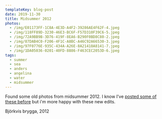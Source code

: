 ```yaml
---
templateKey: blog-post
date: 2019-11-30
title: Midsummer 2012
photos:
  - /img/E01173FF-1C8A-4E3D-A4F2-39286AE4F62F-4.jpeg
  - /img/118FF89D-3230-46E3-BC6F-F57D310F39C6-5.jpeg
  - /img/72A9BB9B-3D76-419F-8EA6-B290F0BD8C80-2.jpeg
  - /img/87DAB4C0-F206-4F1C-A8BC-A46C92A66530-3.jpeg
  - /img/97F0776E-935C-434A-A26E-8A21418A8141-7.jpeg
  - /img/1DA05036-0201-40FD-8886-F463CEC2053D-6.jpeg
tags:
  - summer
  - sea
  - anders
  - angelina
  - water
  - midsummer
---
```


Found some old photos from midsummer 2012. I know I've [posted some of these before](/2012-06-24-midsummer/) but i'm more happy with these new edits.

Björkvis brygga, 2012
